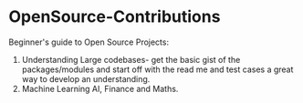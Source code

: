 # OpenSource-Contributions
Beginner's guide to Open Source Projects:

1. Understanding Large codebases- get the basic gist of the packages/modules and start off with the read me and test cases a great way to develop an understanding.
2. Machine Learning AI, Finance and Maths.
